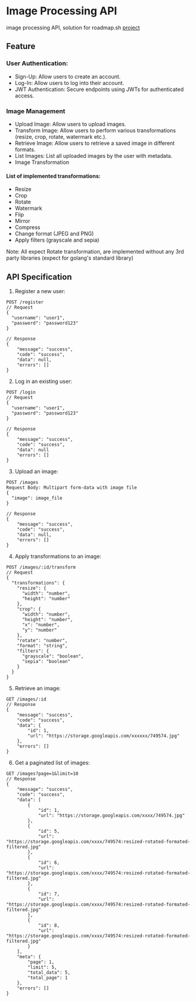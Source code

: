 # Image Processing API
image processing API, solution for roadmap.sh [project](https://roadmap.sh/projects/image-processing-service)

## Feature
### User Authentication:
- Sign-Up: Allow users to create an account.
- Log-In: Allow users to log into their account.
- JWT Authentication: Secure endpoints using JWTs for authenticated access.

### Image Management
- Upload Image: Allow users to upload images.
- Transform Image: Allow users to perform various transformations (resize, crop, rotate, watermark etc.).
- Retrieve Image: Allow users to retrieve a saved image in different formats.
- List Images: List all uploaded images by the user with metadata.
- Image Transformation

#### List of implemented transformations:
- Resize
- Crop
- Rotate
- Watermark
- Flip
- Mirror
- Compress
- Change format (JPEG and PNG)
- Apply filters (grayscale and sepia)


Note: All expect Rotate transformation, are implemented without any 3rd party libraries (expect for golang's standard library)

## API Specification
1. Register a new user:
```
POST /register
// Request
{
  "username": "user1",
  "password": "password123"
}

// Response
{
	"message": "success",
	"code": "success",
	"data": null,
	"errors": []
}

```


2. Log in an existing user:
```
POST /login
// Request
{
  "username": "user1",
  "password": "password123"
}

// Response
{
	"message": "success",
	"code": "success",
	"data": null
	"errors": []
}
```


3. Upload an image:
```
POST /images
Request Body: Multipart form-data with image file
{
  "image": image_file
}

// Response
{
	"message": "success",
	"code": "success",
	"data": null,
	"errors": []
}
```

4. Apply transformations to an image:
```
POST /images/:id/transform
// Request
{
  "transformations": {
    "resize": {
      "width": "number",
      "height": "number"
    },
    "crop": {
      "width": "number",
      "height": "number",
      "x": "number",
      "y": "number"
    },
    "rotate": "number",
    "format": "string",
    "filters": {
      "grayscale": "boolean",
      "sepia": "boolean"
    }
  }
}
```

5. Retrieve an image:
```
GET /images/:id
// Response
{
	"message": "success",
	"code": "success",
	"data": {
		"id": 1,
		"url": "https://storage.googleapis.com/xxxxxx/749574.jpg"
	},
	"errors": []
}
```

6. Get a paginated list of images:
```
GET /images?page=1&limit=10
// Response
{
	"message": "success",
	"code": "success",
	"data": [
		{
			"id": 1,
			"url": "https://storage.googleapis.com/xxxx/749574.jpg"
		},
		{
			"id": 5,
			"url": "https://storage.googleapis.com/xxxx/749574:resized-rotated-formated-filtered.jpg"
		},
		{
			"id": 6,
			"url": "https://storage.googleapis.com/xxxx/749574:resized-rotated-formated-filtered.jpg"
		},
		{
			"id": 7,
			"url": "https://storage.googleapis.com/xxxx/749574:resized-rotated-formated-filtered.jpg"
		},
		{
			"id": 8,
			"url": "https://storage.googleapis.com/xxxx/749574:resized-rotated-formated-filtered.jpg"
		}
	],
	"meta": {
		"page": 1,
		"limit": 5,
		"total_data": 5,
		"total_page": 1
	},
	"errors": []
}
```
